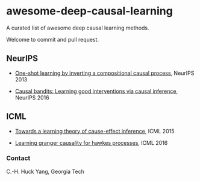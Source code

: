 # awesome-deep-causal-learning
 A curated list of awesome deep causal learning methods.
 
 Welcome to commit and pull request.

## NeurIPS

- [One-shot learning by inverting a compositional causal process](http://papers.nips.cc/paper/5128-one-shot-learning-by-inverting-a-compositional-causal-process), NeurIPS 2013

- [Causal bandits: Learning good interventions via causal inference](http://papers.nips.cc/paper/6195-causal-bandits-learning-good-interventions-via-causal-inference), NeurIPS 2016

## ICML

- [Towards a learning theory of cause-effect inference](http://proceedings.mlr.press/v37/lopez-paz15.pdf), ICML 2015

- [Learning granger causality for hawkes processes](http://proceedings.mlr.press/v48/xuc16.pdf), ICML 2016


### Contact
C.-H. Huck Yang, Georgia Tech
